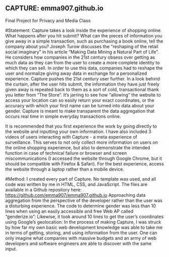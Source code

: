 ## CAPTURE: emma907.github.io
Final Project for Privacy and Media Class

#Statement:
Capture takes a look inside the experience of shopping online. What happens after you hit submit? What can the pieces of information you give away in a simple transaction, such as purchasing a book online, tell the company about you? Joseph Turow discusses the “reshaping of the retail social imaginary” in his article “Making Data Mining a Natural Part of Life”. He considers how companies in the 21st century obsess over getting as much data as they can from the user to create a more complete identity to which they can sell. In order to use this data, companies had to reshape the user and normalize giving away data in exchange for a personalized experience. Capture pushes the 21st century user further. In a look behind the curtain, after the user hits submit, the information they have just freely given away is repeated back to them as a sort of cold, transactional thank you letter from “The Store”. It’s jarring to see how “allowing” the website to access your location can so easily return your exact coordinates, or the accuracy with which your first name can be turned into data about your gender. Capture is meant to make transparent the data aggregation that occurs real time in simple everyday transactions online.

It is recommended that you first experience the work by going directly to the website and inputting your own information. I have also included 3 videos of users interacting with Capture - a meta experience of surveillance. This serves to not only collect more information on users on the online shopping experience, but also to demonstrate the intended function in case of technical failure or browser and screen miscommunications (I accessed the website through Google Chrome, but it should be compatible with Firefox & Safari). For the best experience, access the website through a laptop rather than a mobile device.

#Method:
I created every part of Capture. No template was used, and all code was written by me in HTML, CSS, and JavaScript. The files are available in a Github repository here: https://github.com/emma907/emma907.github.io
Approaching data aggregation from the perspective of the developer rather than the user was a disturbing experience. The code to determine gender was less than 10 lines when using an easily accessible and free Web AP called “genderize.io”:
Likewise, it took around 10 lines to get the user’s coordinates using Google’s geolocation:
In the process of making Capture, I was struck by how far my own basic web development knowledge was able to take me in terms of getting, storing, and using information from the user. One can only imagine what companies with massive budgets and an army of web developers and software engineers are able to discover with the same input.
